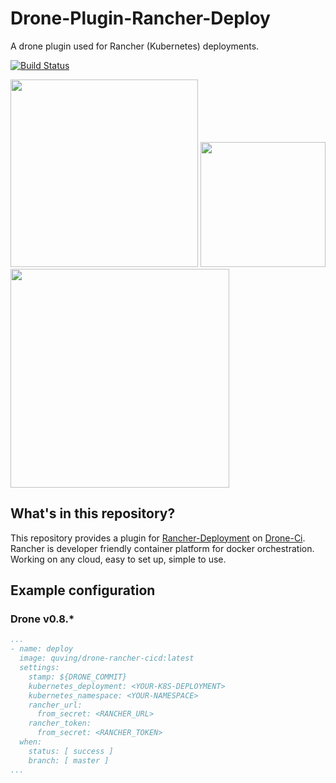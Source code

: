 # Drone-Plugin-Rancher-Deploy
A drone plugin used for Rancher (Kubernetes) deployments.

[![Build Status](https://drone.quving.com/api/badges/Quving/drone-plugin-rancher-deploy/status.svg)](https://drone.quving.com/Quving/drone-plugin-rancher-deploy)

<img src="https://i.imgur.com/Sv1Oqiu.png" width="300"/> <img src="https://i.imgur.com/pAUfyq2.png" width="200"/> <img src="https://i.imgur.com/8uWbpgZ.png" width="350"/>


## What's in this repository?
This repository provides a plugin for [Rancher-Deployment](https://rancher.com/) on [Drone-Ci](https://google.com). Rancher is developer friendly container platform for docker orchestration. Working on any cloud, easy to set up, simple to use.



## Example configuration

### Drone v0.8.*
``` yml
...
- name: deploy
  image: quving/drone-rancher-cicd:latest
  settings:
    stamp: ${DRONE_COMMIT}
    kubernetes_deployment: <YOUR-K8S-DEPLOYMENT>
    kubernetes_namespace: <YOUR-NAMESPACE>
    rancher_url:
      from_secret: <RANCHER_URL>
    rancher_token:
      from_secret: <RANCHER_TOKEN>
  when:
    status: [ success ]
    branch: [ master ]
...
```
